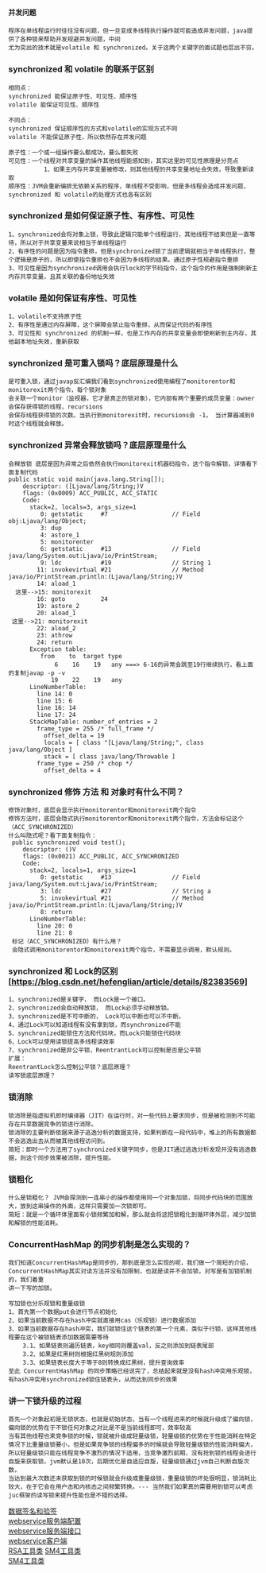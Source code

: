 #### 并发问题
    程序在单线程运行时往往没有问题，但一旦变成多线程执行操作就可能造成并发问题，java提供了各种锁来帮助开发规避并发问题，中间
    尤为突出的技术就是volatile 和 synchronized。关于这两个关键字的面试题也层出不穷。

### synchronized 和 volatile 的联系于区别
    相同点：
    synchronized 能保证原子性、可见性、顺序性
    volatile 能保证可见性、顺序性
    
    不同点：
    synchronized 保证顺序性的方式和volatile的实现方式不同
    volatile 不能保证原子性，所以依然存在并发问题
    
    原子性：一个或一组操作要么都成功，要么都失败
    可见性：一个线程对共享变量的操作其他线程能感知到，其实这里的可见性原理是分亮点
              1、如果主内存共享变量被修改，则其他线程的共享变量地址会失效，导致重新读取
    顺序性：JVM会重新编排无依赖关系的程序，单线程不受影响，但是多线程会造成并发问题，synchronized 和 volatile的处理方式也各有区别
    
### synchronized 是如何保证原子性、有序性、可见性
    1、synchronized会将对象上锁，导致此逻辑只能单个线程运行，其他线程不结束但是一直等待，所以对于共享变量来说相当于单线程运行
    2、有序性的问题是因为指令重排，但是synchronized锁了当前逻辑就相当于单线程执行，整个逻辑是原子的，所以即使指令重排也不会因为多线程的结果。通过原子性规避指令重排
    3、可见性是因为synchronized调用会执行lock的字节码指令，这个指令的作用是强制刷新主内存共享变量，且其关联的备份地址失效
    
### volatile 是如何保证有序性、可见性
    1、volatile不支持原子性
    2、有序性是通过内存屏障，这个屏障会禁止指令重排，从而保证代码的有序性
    3、可见性和 synchronized 的机制一样，也是工作内存的共享变量会即使刷新到主内存，其他副本地址失效，重新获取
    
### synchronized 是可重入锁吗？底层原理是什么
    是可重入锁，通过javap反汇编我们看到synchronized使用编程了monitorentor和monitorexit两个指令，每个锁对象
    会关联一个monitor（监视器，它才是真正的锁对象），它内部有两个重要的成员变量：owner会保存获得锁的线程，recursions
    会保存线程获得锁的次数。当执行到monitorexit时，recursions会 -1， 当计算器减到0时这个线程就会释放。

### synchronized 异常会释放锁吗？底层原理是什么
    会释放锁 底层是因为异常之后依然会执行monitorexit机器码指令，这个指令解锁，详情看下面复制代码
    public static void main(java.lang.String[]);
        descriptor: ([Ljava/lang/String;)V
        flags: (0x0009) ACC_PUBLIC, ACC_STATIC
        Code:
          stack=2, locals=3, args_size=1
             0: getstatic     #7                  // Field obj:Ljava/lang/Object;
             3: dup
             4: astore_1
             5: monitorenter
             6: getstatic     #13                 // Field java/lang/System.out:Ljava/io/PrintStream;
             9: ldc           #19                 // String 1
            11: invokevirtual #21                 // Method java/io/PrintStream.println:(Ljava/lang/String;)V
            14: aload_1
      这里-->15: monitorexit
            16: goto          24
            19: astore_2
            20: aload_1
     这里-->21: monitorexit
            22: aload_2
            23: athrow
            24: return
          Exception table:
             from    to  target type
                 6    16    19   any ===> 6-16的异常会跳至19行继续执行，看上面的复制javap -p -v
                19    22    19   any
          LineNumberTable:
            line 14: 0
            line 15: 6
            line 16: 14
            line 17: 24
          StackMapTable: number_of_entries = 2
            frame_type = 255 /* full_frame */
              offset_delta = 19
              locals = [ class "[Ljava/lang/String;", class java/lang/Object ]
              stack = [ class java/lang/Throwable ]
            frame_type = 250 /* chop */
              offset_delta = 4

### synchronized 修饰 方法 和 对象时有什么不同？
    修饰对象时，底层会显示执行monitorentor和monitorexit两个指令
    修饰方法时，底层会隐式执行monitorentor和monitorexit两个指令，方法会标记这个（ACC_SYNCHRONIZED）
    什么叫隐式呢？看下面复制指令：
     public synchronized void test();
        descriptor: ()V
        flags: (0x0021) ACC_PUBLIC, ACC_SYNCHRONIZED
        Code:
          stack=2, locals=1, args_size=1
             0: getstatic     #13                 // Field java/lang/System.out:Ljava/io/PrintStream;
             3: ldc           #27                 // String a
             5: invokevirtual #21                 // Method java/io/PrintStream.println:(Ljava/lang/String;)V
             8: return
          LineNumberTable:
            line 20: 0
            line 21: 8
     标记（ACC_SYNCHRONIZED）有什么用？
     会隐式调用monitorentor和monitorexit两个指令，不需要显示调用，默认规则。
### synchronized 和 Lock的区别 [https://blog.csdn.net/hefenglian/article/details/82383569]
    1、synchronized是关键字， 而Lock是一个接口。
    2、synchronized会自动释放锁， 而Lock必须手动释放锁。
    3、synchronized是不可中断的， Lock可以中断也可以不中断。
    4、通过Lock可以知道线程有没有拿到锁，而synchronized不能
    5、synchronized能锁住方法和代码块，而Lock只能锁住代码块
    6、Lock可以使用读锁提高多线程读效率
    7、synchronized是非公平锁，ReentrantLock可以控制是否是公平锁
    扩展：
    ReentrantLock怎么控制公平锁？底层原理？
    读写锁底层原理？
    
### 锁消除
    锁消除是指虚拟机即时编译器（JIT）在运行时，对一些代码上要求同步，但是被检测到不可能存在共享数据竞争的锁进行消除。
    锁消除的主要判断依据来源于逃逸分析的数据支持，如果判断在一段代码中，堆上的所有数据都不会逃逸出去从而被其他线程访问到。
    简短：即时一个方法用了synchronized关键字同步，但是JIT通过逃逸分析发现并没有逃逸数据，则这个同步效果被消除，提升性能。
    
### 锁粗化
    什么是锁粗化？ JVM会探测到一连串小的操作都使用同一个对象加锁，将同步代码块的范围放大，放到这串操作的外面，这样只需要加一次锁即可。
    简短：就是一个循环体里面有小锁频繁加和解，那么就会将这把锁粗化到循环体外层，减少加锁和解锁的性能消耗。

### ConcurrentHashMap 的同步机制是怎么实现的？
    我们知道ConcurrentHashMap是同步的，那到底是怎么实现的呢，我们做一个简短的介绍，ConcurrentHashMap其实对读方法并没有加限制，也就是读并不会加锁，对写是有加锁机制的，我们着重
    讲一下写的加锁。
    
    写加锁也分乐观锁和重量级锁
    1、首先第一个数据put会进行节点初始化
    2、如果当前数据不存在hash冲突就直接用cas（乐观锁）进行数据添加
    3、如果当前数据存在hash冲突，我们就锁住这个链表的第一个元素，类似于行锁，这样其他线程要在这个被锁链表添加数据需要等待
        3.1、如果链表则遍历链表，key相同则覆盖val，反之则添加到链表尾部
        3.2、如果是红黑树则根据红黑树规则添加
        3.3、如果链表长度大于等于8则转换成红黑树，提升查询效率
    至此 ConcurrentHashMap 的同步策略已经说完了，总结起来就是没有hash冲突用乐观锁，有hash冲突用synchronized锁住链表头，从而达到同步的效果

### 讲一下锁升级的过程
    首先一个对象起初是无锁状态，也就是初始状态，当有一个线程进来的时候就升级成了偏向锁，偏向锁的优势在于不锁任何对象之对比是不是当前线程即可，效率较高
    当有其他线程也来竞争锁的时候，锁就被升级成轻量级锁，轻量级锁的优势在于性能消耗在特定情况下比重量级锁要小，但是如果竞争锁的线程偏多的时候就会导致轻量级锁的性能消耗偏大，
    所以轻量级锁只能在线程竞争不激烈的情况下适用，当竞争激烈前期，没有抢到锁的线程会进行自旋来获取锁，jvm默认是10次，后期优化是自适应自旋，轻量级锁通过jvm自己判断自旋次数，
    当达到最大次数还未获取到锁的时候锁就会升级成重量级锁，重量级锁的坏处很明显，锁消耗比较大，在于它会在用户态和内核态之间频繁转换。--- 当然我们如果真的需要用到锁可以考虑
    juc框架的读写锁来提升性能也是不错的选择。
  
    
[数据签名和验签](./src/test/java/com/cas/rsa/SHA256withRSATest.java)  
[webservice服务端配置](./src/main/java/com/cas/controller/webservice/config/CxfConfig.java)  
[webservice服务端接口](./src/main/java/com/cas/controller/webservice/WebServiceI.java)  
[webservice客户端](./src/test/java/com/cas/webservice/TestHelloWrold.java)  
[RSA工具类](./src/test/java/com/cas/rsa/RSAUtils.java)
[SM4工具类](./src/test/java/com/cas/sm4/Sm4Util.java)  
[SM4工具类](./src/test/java/com/cas/sm4/Sm4Util.java)
